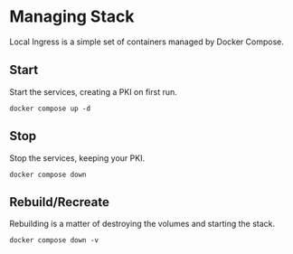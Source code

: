 # Managing Stack

Local Ingress is a simple set of containers managed by Docker Compose.

## Start

Start the services, creating a PKI on first run.

```console
docker compose up -d
```

## Stop

Stop the services, keeping your PKI.

```console
docker compose down
```

## Rebuild/Recreate

Rebuilding is a matter of destroying the volumes and starting the stack.

```console
docker compose down -v
```

